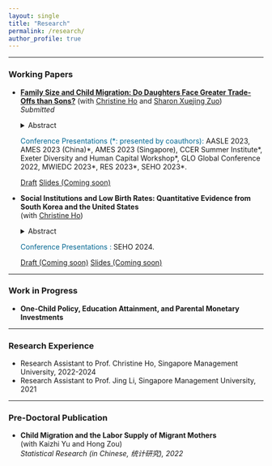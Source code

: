 ```yaml
---
layout: single
title: "Research"
permalink: /research/
author_profile: true
---
```



------
### Working Papers
- [**Family Size and Child Migration: Do Daughters Face Greater Trade-Offs than Sons?**](https://ink.library.smu.edu.sg/soe_research/2750/)
  (with [Christine Ho](https://sites.google.com/site/christineho5) and [Sharon Xuejing Zuo](https://sites.google.com/site/sharonxuejingzuo/home))  
  _Submitted_
   <details>
   <summary>Abstract</summary>
      Daughters may be less likely to migrate with parents because they tend to have more siblings in societies with strong son preference. Exploiting exogenous variation in twinning as an instrument, we find that a one unit increase in family size decreases the probability that a daughter migrates by 12.5 percentage points but has negligible effects on sons in China. The negative associations for daughters are stronger when migration restrictions are more stringent. The results are indicative of gendered family size trade-offs in a novel aspect of parental investment and highlight the need to relax migrant children’s education constraints.
   </details>
   <!-- Medium skip -->
   
   <span style="color: #006692;">Conference Presentations (\*: presented by coauthors):</span> AASLE 2023, AMES 2023 (China)\*, AMES 2023 (Singapore), CCER Summer Institute\*, Exeter Diversity and Human Capital Workshop\*, GLO Global Conference 2022, MWIEDC 2023\*, RES 2023\*, SEHO 2023\*.

  <!--- [Draft (New draft coming soon!)](#Buttons){: .btn--research} [Slides (Coming soon)](#Buttons){: .btn--research} --->
  <a href="https://ink.library.smu.edu.sg/soe_research/2750/" target="_blank" rel="noopener noreferrer">
  <i class="fas fa-file-pdf"></i> Draft</a>
  <a href="" target="_blank" rel="noopener noreferrer">
  <i class="fas fa-file-powerpoint"></i> Slides (Coming soon)</a>
  
- **Social Institutions and Low Birth Rates: Quantitative Evidence from South Korea and the United States**  
  (with [Christine Ho](https://sites.google.com/site/christineho5))  
   <details>
   <summary>Abstract</summary>
      Abstract is coming soon.
   </details>
   <!-- Medium skip -->
   
   <span style="color: #006692;">Conference Presentations :</span> SEHO 2024.

  <!--- [Draft (Coming soon)](#Buttons){: .btn--research} [Slides (Coming soon)](#Buttons){: .btn--research} --->
  <a href="" target="_blank" rel="noopener noreferrer">
  <i class="fas fa-file-pdf"></i> Draft (Coming soon)</a>
  <a href="" target="_blank" rel="noopener noreferrer">
  <i class="fas fa-file-powerpoint"></i> Slides (Coming soon)</a>



------
### Work in Progress
- **One-Child Policy, Education Attainment, and Parental Monetary Investments**  
 
------
### Research Experience
- Research Assistant to Prof. Christine Ho, Singapore Management University, 2022-2024
- Research Assistant to Prof. Jing Li, Singapore Management University, 2021

------
### Pre-Doctoral Publication
- **Child Migration and the Labor Supply of Migrant Mothers**  
(with Kaizhi Yu and Hong Zou)  
_Statistical Research (in Chinese, 统计研究), 2022_
